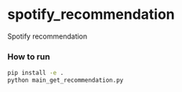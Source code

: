 # spotify_recommendation
Spotify recommendation 

### How to run

```bash
pip install -e .
python main_get_recommendation.py
```